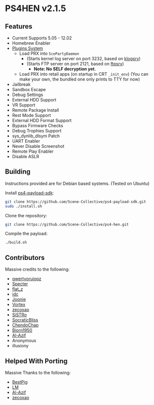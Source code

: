 # PS4HEN v2.1.5

## Features
- Current Supports 5.05 - 12.02
- Homebrew Enabler
- [Plugins System](https://github.com/Scene-Collective/ps4-hen-plugins)
  - Load PRX into `ScePartyDaemon`
    - (Starts kernel log server on port 3232, based on [klogsrv](https://github.com/ps5-payload-dev/klogsrv))
    - (Starts FTP server on port 2121, based on [ftpsrv](https://github.com/ps5-payload-dev/ftpsrv))
      - **Note: No SELF decryption yet.**
  - Load PRX into retail apps (on startup in CRT `_init_env`) (You can make your own, the bundled one only prints to TTY for now)
- Jailbreak
- Sandbox Escape
- Debug Settings
- External HDD Support
- VR Support
- Remote Package Install
- Rest Mode Support
- External HDD Format Support
- Bypass Firmware Checks
- Debug Trophies Support
- sys_dynlib_dlsym Patch
- UART Enabler
- Never Disable Screenshot
- Remote Play Enabler
- Disable ASLR

## Building

Instructions provided are for Debian based systems. (Tested on Ubuntu)

Install [ps4-payload-sdk](https://github.com/Scene-Collective/ps4-payload-sdk):

```sh
git clone https://github.com/Scene-Collective/ps4-payload-sdk.git
sudo ./install.sh
```

Clone the repository:

```sh
git clone https://github.com/Scene-Collective/ps4-hen.git
```

Compile the payload:

```sh
./build.sh
```

## Contributors
Massive credits to the following:
- [qwertyoruiopz](https://twitter.com/qwertyoruiopz)
- [Specter](https://twitter.com/SpecterDev) 
- [flat_z](https://twitter.com/flat_z)
- [idc](https://twitter.com/3226_2143)
- [Joonie](https://github.com/Joonie86/)
- [Vortex](https://github.com/xvortex)
- [zecoxao](https://twitter.com/notnotzecoxao)
- [SiSTRo](https://github.com/SiSTR0)
- [SocraticBliss](https://twitter.com/SocraticBliss)
- [ChendoChap](https://github.com/ChendoChap)
- [Biorn1950](https://github.com/Biorn1950)
- [Al-Azif](https://github.com/Al-Azif)
- Anonymous
- illusiony

## Helped With Porting
Massive Thanks to the following:
- [BestPig](https://twitter.com/BestPig)
- [LM](https://twitter.com/LightningMods)
- [Al-Azif](https://twitter.com/_AlAzif)
- [zecoxao](https://twitter.com/notnotzecoxao)
